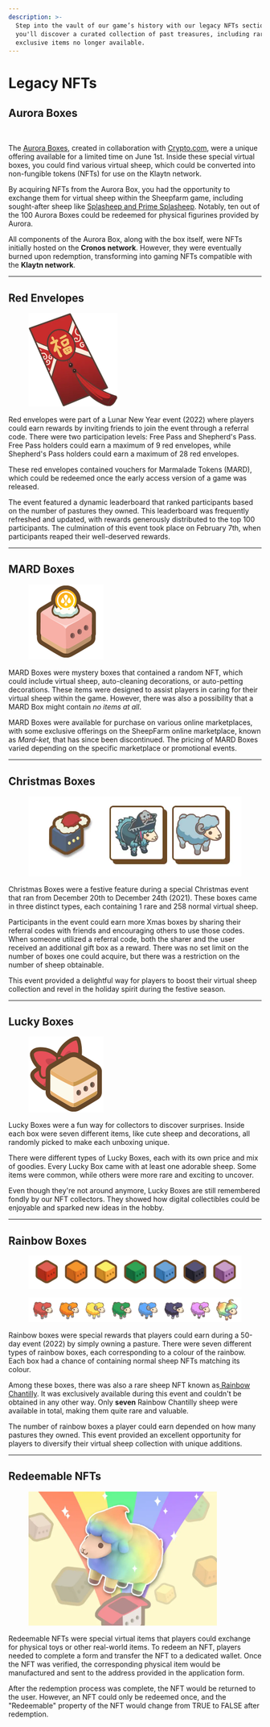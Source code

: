```yaml
---
description: >-
  Step into the vault of our game’s history with our legacy NFTs section where
  you'll discover a curated collection of past treasures, including rare and
  exclusive items no longer available.
---
```


# Legacy NFTs

##

## Aurora Boxes

<figure><img src="../.gitbook/assets/Aurora Box Gif.gif" alt="" width="150"><figcaption></figcaption></figure>

The [Aurora Boxes](https://twitter.com/i/status/1531969828382449664), created in collaboration with [Crypto.com](https://crypto.com/nft/drops-event/0342ddc847e381f0c45f2dbb536df233?tab=info), were a unique offering available for a limited time on June 1st. Inside these special virtual boxes, you could find various virtual sheep, which could be converted into non-fungible tokens (NFTs) for use on the Klaytn network.



By acquiring NFTs from the Aurora Box, you had the opportunity to exchange them for virtual sheep within the Sheepfarm game, including sought-after sheep like [Splasheep and Prime Splasheep](https://twitter.com/i/status/1526831766316535808). Notably, ten out of the 100 Aurora Boxes could be redeemed for physical figurines provided by Aurora.



All components of the Aurora Box, along with the box itself, were NFTs initially hosted on the **Cronos network**. However, they were eventually burned upon redemption, transforming into gaming NFTs compatible with the **Klaytn network**.



***

## Red Envelopes

<figure><img src="../.gitbook/assets/1_KhuAuEzsmhTPYPRA7oZPEA.webp" alt="" width="177"><figcaption></figcaption></figure>

Red envelopes were part of a Lunar New Year event (2022) where players could earn rewards by inviting friends to join the event through a referral code. There were two participation levels: Free Pass and Shepherd's Pass. Free Pass holders could earn a maximum of 9 red envelopes, while Shepherd's Pass holders could earn a maximum of 28 red envelopes.



These red envelopes contained vouchers for Marmalade Tokens (MARD), which could be redeemed once the early access version of a game was released.



The event featured a dynamic leaderboard that ranked participants based on the number of pastures they owned. This leaderboard was frequently refreshed and updated, with rewards generously distributed to the top 100 participants. The culmination of this event took place on February 7th, when participants reaped their well-deserved rewards.



***

## MARD Boxes

<figure><img src="../.gitbook/assets/ic_mard-box00_03_2022.png" alt=""><figcaption></figcaption></figure>

MARD Boxes were mystery boxes that contained a random NFT, which could include virtual sheep, auto-cleaning decorations, or auto-petting decorations. These items were designed to assist players in caring for their virtual sheep within the game. However, there was also a possibility that a MARD Box might contain _no items at all_.



MARD Boxes were available for purchase on various online marketplaces, with some exclusive offerings on the SheepFarm online marketplace, known as _Mard-ket,_ that has since been discontinued. The pricing of MARD Boxes varied depending on the specific marketplace or promotional events.



***

## Christmas Boxes

<figure><img src="../.gitbook/assets/1_kyEBV3ixJhdfFv9MGgPJ2w.webp" alt="" width="452"><figcaption></figcaption></figure>

Christmas Boxes were a festive feature during a special Christmas event that ran from December 20th to December 24th (2021). These boxes came in three distinct types, each containing 1 rare and 258 normal virtual sheep.



Participants in the event could earn more Xmas boxes by sharing their referral codes with friends and encouraging others to use those codes. When someone utilized a referral code, both the sharer and the user received an additional gift box as a reward. There was no set limit on the number of boxes one could acquire, but there was a restriction on the number of sheep obtainable.



This event provided a delightful way for players to boost their virtual sheep collection and revel in the holiday spirit during the festive season.



***

## Lucky Boxes

<figure><img src="../.gitbook/assets/ic_luckbox3rd_04_2022 (1).png" alt=""><figcaption></figcaption></figure>

Lucky Boxes were a fun way for collectors to discover surprises. Inside each box were seven different items, like cute sheep and decorations, all randomly picked to make each unboxing unique.



There were different types of Lucky Boxes, each with its own price and mix of goodies. Every Lucky Box came with at least one adorable sheep. Some items were common, while others were more rare and exciting to uncover.

&#x20;

Even though they're not around anymore, Lucky Boxes are still remembered fondly by our NFT collectors. They showed how digital collectibles could be enjoyable and sparked new ideas in the hobby.



***

## Rainbow Boxes

<figure><img src="../.gitbook/assets/1_SlkNWLlWX0OTjpodLEnpzw.webp" alt=""><figcaption></figcaption></figure>

<figure><img src="../.gitbook/assets/1_EUYf9ocZUw6Bb2MGk2GPDA.webp" alt=""><figcaption></figcaption></figure>

Rainbow boxes were special rewards that players could earn during a 50-day event (2022) by simply owning a pasture. There were seven different types of rainbow boxes, each corresponding to a colour of the rainbow. Each box had a chance of containing normal sheep NFTs matching its colour.



Among these boxes, there was also a rare sheep NFT known as[ Rainbow Chantilly](../gameplay/sheep/). It was exclusively available during this event and couldn't be obtained in any other way. Only **seven** Rainbow Chantilly sheep were available in total, making them quite rare and valuable.



The number of rainbow boxes a player could earn depended on how many pastures they owned. This event provided an excellent opportunity for players to diversify their virtual sheep collection with unique additions.



***

## Redeemable NFTs

<figure><img src="../.gitbook/assets/Untitled (4).png" alt="" width="375"><figcaption></figcaption></figure>

Redeemable NFTs were special virtual items that players could exchange for physical toys or other real-world items. To redeem an NFT, players needed to complete a form and transfer the NFT to a dedicated wallet. Once the NFT was verified, the corresponding physical item would be manufactured and sent to the address provided in the application form.



After the redemption process was complete, the NFT would be returned to the user. However, an NFT could only be redeemed once, and the "Redeemable" property of the NFT would change from TRUE to FALSE after redemption.

